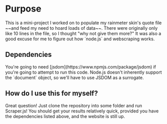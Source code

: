 <h1>Purpose</h1>
 This is a mini-project I worked on to populate my rainmeter skin's quote file ~~and feed my need to hoard loads of data~~. There were originally only like 10 lines in the file, so I thought "why not give them more?" It was also a good excuse for me to figure out how `node.js` and webscraping works.
 
<h2>Dependencies</h2>
 You're going to need [jsdom](https://www.npmjs.com/package/jsdom) if you're going to attempt to run this code. Node.js doesn't inherently support the `document` object, so we'll have to use JSDOM as a surrogate.
 
<h2>How do I use this for myself?</h2>
 Great question! Just clone the repository into some folder and run Scraper.js! You should get your results relatively quick, provided you have the dependencies listed above, and the website is still up.
